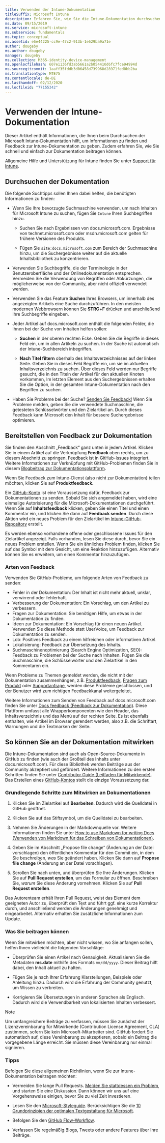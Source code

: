 ```yaml
---
title: Verwenden der Intune-Dokumentation
titleSuffix: Microsoft Intune
description: Erfahren Sie, wie Sie die Intune-Dokumentation durchsuchen, Feedback zur Dokumentation einreichen und zur Dokumentation beitragen können.
ms.date: 09/15/2019
ms.service: microsoft-intune
ms.subservice: fundamentals
ms.topic: conceptual
ms.assetid: e6e44225-cc9e-47c2-913b-1e629ba9a71e
author: dougeby
ms.author: dougeby
manager: dougeby
ms.collection: M365-identity-device-management
ms.openlocfilehash: 607e1136fd3ab5661a2b054410d6fc7fce94994d
ms.sourcegitcommit: 1aaff35fddb3d06458d739968d28971fed0bb2ba
ms.translationtype: MTE75
ms.contentlocale: de-DE
ms.lasthandoff: 02/12/2020
ms.locfileid: "77155342"
---
```

# <a name="using-the-intune-docs"></a>Verwenden der Intune-Dokumentation

Dieser Artikel enthält Informationen, die Ihnen beim Durchsuchen der Microsoft Intune-Dokumentation hilft, um Informationen zu finden und Feedback zur Intune-Dokumentation zu geben. Zudem erfahren Sie, wie Sie schnell und einfach zur Dokumentation beitragen können.

Allgemeine Hilfe und Unterstützung für Intune finden Sie unter [Support für Intune](../get-support.md).

## <a name="search-the-docs"></a>Durchsuchen der Dokumentation

 Die folgende Suchtipps sollen Ihnen dabei helfen, die benötigten Informationen zu finden:  

- Wenn Sie Ihre bevorzugte Suchmaschine verwenden, um nach Inhalten für Microsoft Intune zu suchen, fügen Sie `Intune` Ihren Suchbegriffen hinzu.  

  - Suchen Sie nach Ergebnissen von docs.microsoft.com. Ergebnisse von technet.microsoft.com oder msdn.microsoft.com gelten für frühere Versionen des Produkts.  

  - Fügen Sie `site:docs.microsoft.com` zum Bereich der Suchmaschine hinzu, um die Suchergebnisse weiter auf die aktuelle Inhaltsbibliothek zu konzentrieren.  

- Verwenden Sie Suchbegriffe, die der Terminologie in der Benutzeroberfläche und der Onlinedokumentation entsprechen. Vermeiden Sie die Verwendung von Begriffen oder Abkürzungen, die möglicherweise von der Community, aber nicht offiziell verwendet werden.

- Verwenden Sie das Feature **Suchen** Ihres Browsers, um innerhalb des angezeigten Artikels eine Suche durchzuführen. In den meisten modernen Webbrowsern können Sie **STRG**+**F** drücken und anschließend Ihre Suchbegriffe eingeben.  

- Jeder Artikel auf docs.microsoft.com enthält die folgenden Felder, die Ihnen bei der Suche von Inhalten helfen sollen:  

  - **Suchen** in der oberen rechten Ecke. Geben Sie die Begriffe in dieses Feld ein, um in allen Artikeln zu suchen. In der Suche ist automatisch der Intune-Suchbereich inbegriffen.

  - **Nach Titel filtern** oberhalb des Inhaltsverzeichnisses auf der linken Seite. Geben Sie in dieses Feld Begriffe ein, um sie im aktuellen Inhaltsverzeichnis zu suchen. Über dieses Feld werden nur Begriffe gesucht, die in den Titeln der Artikel für den aktuellen Knoten vorkommen, Im letzten Element aus den Suchergebnissen erhalten Sie die Option, in der gesamten Intune-Dokumentation nach den Begriffen zu suchen.

- Haben Sie Probleme bei der Suche? [Senden Sie Feedback!](#provide-doc-feedback) Wenn Sie Probleme melden, geben Sie die verwendete Suchmaschine, die getesteten Schlüsselwörter und den Zielartikel an. Durch dieses Feedback kann Microsoft den Inhalt für bessere Suchergebnisse optimieren.  

## <a name="provide-doc-feedback"></a>Bereitstellen von Feedback zur Dokumentation

Sie finden den Abschnitt „Feedback“ ganz unten in jedem Artikel. Klicken Sie in einem Artikel auf die Verknüpfung **Feedback** oben rechts, um zu diesem Abschnitt zu springen. Feedback ist in GitHub-Issues integriert. Weitere Informationen zur Verknüpfung mit GitHub-Problemen finden Sie in diesem [Blogbeitrag zur Dokumentationsplattform](https://docs.microsoft.com/teamblog/a-new-feedback-system-is-coming-to-docs).

Wenn Sie Feedback zum Intune-Dienst (also nicht zur Dokumentation) teilen möchten, klicken Sie auf **Produktfeedback**.

Ein [GitHub-Konto](https://github.com/join) ist eine Voraussetzung dafür, Feedback zur Dokumentationen zu senden. Sobald Sie sich angemeldet haben, wird eine einmalige Autorisierung für die Microsoft-Dokumentationen durchgeführt. Wenn Sie auf **Inhaltsfeedback** klicken, geben Sie einen Titel und einen Kommentar ein, und klicken Sie dann auf **Feedback senden**. Durch diese Aktion wird ein neues Problem für den Zielartikel im [Intune-GitHub-Repository](https://github.com/MicrosoftDocs/intunedocs/issues) erstellt.

Es werden ebenso vorhandene offene oder geschlossene Issues für den Zielartikel angezeigt. Falls vorhanden, lesen Sie diese durch, bevor Sie ein neues Problem erstellen. Wenn Sie ein ähnliches Problem finden, klicken Sie auf das Symbol mit dem Gesicht, um eine Reaktion hinzuzufügen. Alternativ können Sie es erweitern, um einen Kommentar hinzuzufügen.

### <a name="types-of-feedback"></a>Arten von Feedback

Verwenden Sie GitHub-Probleme, um folgende Arten von Feedback zu senden:

- Fehler in der Dokumentation: Der Inhalt ist nicht mehr aktuell, unklar, verwirrend oder fehlerhaft.
- Verbesserung der Dokumentation: Ein Vorschlag, um den Artikel zu verbessern.
- Fragen zur Dokumentation: Sie benötigen Hilfe, um etwas in der Dokumentation zu finden.
- Ideen zur Dokumentation: Ein Vorschlag für einen neuen Artikel. Verwenden Sie diese Methode statt UserVoice, um Feedback zur Dokumentation zu senden.
- Lob: Positives Feedback zu einem hilfreichen oder informativen Artikel.
- Lokalisierung: Feedback zur Übersetzung des Inhalts.
- Suchmaschinenoptimierung (Search Engine Optimization, SEO): Feedback zu Problemen bei der Suche nach Inhalten. Fügen Sie die Suchmaschine, die Schlüsselwörter und den Zielartikel in den Kommentaren ein.

Wenn Probleme zu Themen gemeldet werden, die nicht mit der Dokumentation zusammenhängen, z.B. [Produktfeedback](https://microsoftintune.uservoice.com/forums/291681-ideas), [Fragen zum Produkt](https://social.technet.microsoft.com/Forums/en-US/home?forum=microsoftintuneprod) oder [Supportanfrage](../get-support.md), werden diese Probleme geschlossen, und der Benutzer wird zum richtigen Feedbackkanal weitergeleitet.

Weitere Informationen zum Senden von Feedback auf docs.microsoft.com finden Sie unter [Docs feedback (Feedback zur Dokumentation)](https://aka.ms/sitefeedback). Diese Plattform umfasst alle Wrapperkomponenten wie den Header, das Inhaltsverzeichnis und das Menü auf der rechten Seite. Es ist ebenfalls enthalten, wie Artikel im Browser gerendert werden, also z.B. die Schriftart, Warnungen und die Textmarken der Seite.

## <a name="contribute-to-docs"></a>So können Sie an der Dokumentation mitwirken

Die Intune-Dokumentation sind auch als Open-Source-Dokumente in GitHub zu finden (wie auch der Großteil des Inhalts unter docs.microsoft.com). Für diese Bibliothek werden Beiträge aus der Community akzeptiert und gefördert. Weitere Informationen zu den ersten Schritten finden Sie unter [Contributor Guide (Leitfaden für Mitwirkende)](https://docs.microsoft.com/contribute). Das Erstellen eines [GitHub-Kontos](https://github.com/join) stellt die einzige Voraussetzung dar.

### <a name="basic-steps-to-contribute-to-docs"></a>Grundlegende Schritte zum Mitwirken an Dokumentationen

1. Klicken Sie im Zielartikel auf **Bearbeiten**. Dadurch wird die Quelldatei in GitHub geöffnet.  

2. Klicken Sie auf das Stiftsymbol, um die Quelldatei zu bearbeiten.  

3. Nehmen Sie Änderungen in der Markdownquelle vor. Weitere Informationen finden Sie unter [How to use Markdown for writing Docs (Verwenden von Markdown für das Schreiben von Dokumentationen)](https://docs.microsoft.com/contribute/contribute-how-to-write-use-markdown).  

4. Geben Sie im Abschnitt „Propose file change“ (Änderung an der Datei vorschlagen) den öffentlichen Kommentar für den Commit ein, in dem Sie beschreiben, *was* Sie geändert haben. Klicken Sie dann auf **Propose file change**  (Änderung an der Datei vorschlagen).  

5. Scrollen Sie nach unten, und überprüfen Sie Ihre Änderungen. Klicken Sie auf **Pull Request erstellen**, um das Formular zu öffnen. Beschreiben Sie, *warum* Sie diese Änderung vornehmen. Klicken Sie auf **Pull Request erstellen**.

Das Autorenteam erhält Ihren Pull Request, weist das Element dem geeigneten Autor zu, überprüft den Text und führt ggf. eine kurze Korrektur durch, und anschließend werden die Änderungen genehmigt und eingearbeitet. Alternativ erhalten Sie zusätzliche Informationen zum Update.  

### <a name="what-to-contribute"></a>Was Sie beitragen können

Wenn Sie mitwirken möchten, aber nicht wissen, wo Sie anfangen sollen, helfen Ihnen vielleicht die folgenden Vorschläge:  

- Überprüfen Sie einen Artikel nach Genauigkeit. Aktualisieren Sie die Metadaten **ms.date** mithilfe des Formats `mm/dd/yyyy`. Dieser Beitrag hilft dabei, den Inhalt aktuell zu halten.  

- Fügen Sie je nach Ihrer Erfahrung Klarstellungen, Beispiele oder Anleitung hinzu. Dadurch wird die Erfahrung der Community genutzt, um Wissen zu verbreiten.

- Korrigieren Sie Übersetzungen in anderen Sprachen als Englisch. Dadurch wird die Verwendbarkeit von lokalisierten Inhalten verbessert.  

> [!Note]  
> Um umfangreichere Beiträge zu verfassen, müssen Sie zunächst der Lizenzvereinbarung für Mitwirkende (Contribution License Agreement, CLA) zustimmen, sofern Sie kein Microsoft-Mitarbeiter sind. GitHub fordert Sie automatisch auf, diese Vereinbarung zu akzeptieren, sobald ein Beitrag die vorgegebene Länge erreicht. Sie müssen diese Vereinbarung nur einmal signieren.

### <a name="tips"></a>Tipps

Befolgen Sie diese allgemeinen Richtlinien, wenn Sie zur Intune-Dokumentation beitragen möchten:

- Vermeiden Sie lange Pull Requests. [Melden Sie stattdessen ein Problem](#provide-doc-feedback), und starten Sie eine Diskussion. Dann können wir uns auf eine Vorgehensweise einigen, bevor Sie zu viel Zeit investieren.  

- Lesen Sie den [Microsoft-Styleguide](https://aka.ms/MicrosoftStyle). Berücksichtigen Sie die [10 Grundprinzipien der optimalen Textgestaltung für Microsoft](https://docs.microsoft.com/style-guide/top-10-tips-style-voice).  

- Befolgen Sie den [GitHub Flow-Workflow](https://guides.github.com/introduction/flow/).  

- Verfassen Sie regelmäßig Blogs, Tweets oder andere Features über Ihre Beiträge.  
